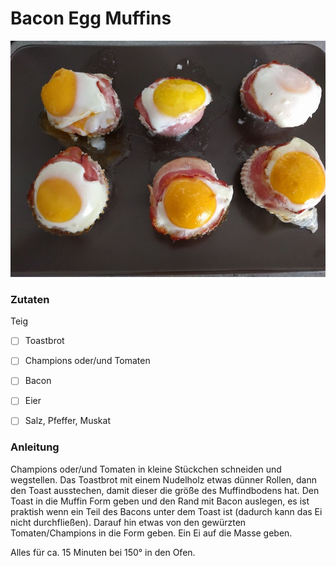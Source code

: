 # Bacon Egg Muffins

![bacon_egg_muffins](media/bacon_egg_muffin.jpg)

### Zutaten

Teig
- [ ] Toastbrot
- [ ] Champions oder/und Tomaten
- [ ] Bacon
- [ ] Eier
- [ ] Salz, Pfeffer, Muskat


### Anleitung
Champions oder/und Tomaten in kleine Stückchen schneiden und wegstellen.
Das Toastbrot mit einem Nudelholz etwas dünner Rollen, dann den Toast ausstechen, 
damit dieser die größe des Muffindbodens hat.
Den Toast in die Muffin Form geben und den Rand mit Bacon auslegen, 
es ist praktish wenn ein Teil des Bacons unter dem Toast ist (dadurch kann das Ei nicht durchfließen).
Darauf hin etwas von den gewürzten Tomaten/Champions in die Form geben.
Ein Ei auf die Masse geben.

Alles für ca. 15 Minuten bei 150° in den Ofen.